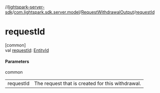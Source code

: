 //[lightspark-server-sdk](../../../index.md)/[com.lightspark.sdk.server.model](../index.md)/[RequestWithdrawalOutput](index.md)/[requestId](request-id.md)

# requestId

[common]\
val [requestId](request-id.md): [EntityId](../-entity-id/index.md)

#### Parameters

common

| | |
|---|---|
| requestId | The request that is created for this withdrawal. |
